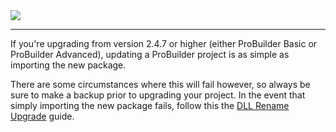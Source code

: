 <div class="site"><a href="https://youtu.be/Ta3HkV_qHTc"><img src="../../images/VidLink_GettingStarted_Slim.png"></a></div>

---

If you're upgrading from version 2.4.7 or higher (either ProBuilder Basic or ProBuilder Advanced), updating a ProBuilder project is as simple as importing the new package.  

There are some circumstances where this will fail however, so always be sure to make a backup prior to upgrading your project.  In the event that simply importing the new package fails, follow this the [DLL Rename Upgrade](dllrename.md) guide.
